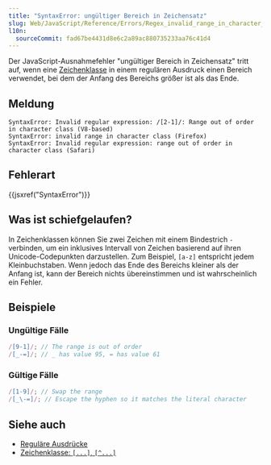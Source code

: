 ```yaml
---
title: "SyntaxError: ungültiger Bereich in Zeichensatz"
slug: Web/JavaScript/Reference/Errors/Regex_invalid_range_in_character_class
l10n:
  sourceCommit: fad67be4431d8e6c2a89ac880735233aa76c41d4
---
```


Der JavaScript-Ausnahmefehler "ungültiger Bereich in Zeichensatz" tritt auf, wenn eine [Zeichenklasse](/de/docs/Web/JavaScript/Reference/Regular_expressions/Character_class) in einem regulären Ausdruck einen Bereich verwendet, bei dem der Anfang des Bereichs größer ist als das Ende.

## Meldung

```plain
SyntaxError: Invalid regular expression: /[2-1]/: Range out of order in character class (V8-based)
SyntaxError: invalid range in character class (Firefox)
SyntaxError: Invalid regular expression: range out of order in character class (Safari)
```

## Fehlerart

{{jsxref("SyntaxError")}}

## Was ist schiefgelaufen?

In Zeichenklassen können Sie zwei Zeichen mit einem Bindestrich `-` verbinden, um ein inklusives Intervall von Zeichen basierend auf ihren Unicode-Codepunkten darzustellen. Zum Beispiel, `[a-z]` entspricht jedem Kleinbuchstaben. Wenn jedoch das Ende des Bereichs kleiner als der Anfang ist, kann der Bereich nichts übereinstimmen und ist wahrscheinlich ein Fehler.

## Beispiele

### Ungültige Fälle

```js example-bad
/[9-1]/; // The range is out of order
/[_-=]/; // _ has value 95, = has value 61
```

### Gültige Fälle

```js example-good
/[1-9]/; // Swap the range
/[_\-=]/; // Escape the hyphen so it matches the literal character
```

## Siehe auch

- [Reguläre Ausdrücke](/de/docs/Web/JavaScript/Reference/Regular_expressions)
- [Zeichenklasse: `[...]`, `[^...]`](/de/docs/Web/JavaScript/Reference/Regular_expressions/Character_class)
